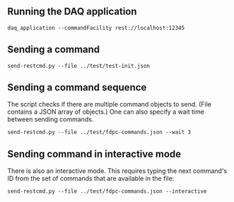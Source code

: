 ## Running the DAQ application
    daq_application --commandFacility rest://localhost:12345

## Sending a command

    send-restcmd.py --file ../test/test-init.json

## Sending a command sequence
The script checks if there are multiple command objects to send. (File contains a JSON array of objects.)
One can also specify a wait time between sending commands.

    send-restcmd.py --file ../test/fdpc-commands.json --wait 3

## Sending command in interactive mode
There is also an interactive mode. This requires typing the next command's ID from the set of commands that are available in the file:

    send-restcmd.py --file ../test/fdpc-commands.json --interactive
